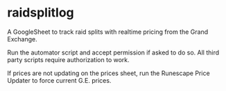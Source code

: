 # raidsplitlog
A GoogleSheet to track raid splits with realtime pricing from the Grand Exchange.

Run the automator script and accept permission if asked to do so. All third party scripts require authorization to work.

If prices are not updating on the prices sheet, run the Runescape Price Updater to force current G.E. prices.


